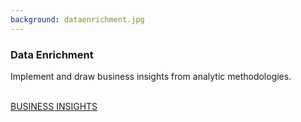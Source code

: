 ```yaml
---
background: dataenrichment.jpg
---
```


### Data Enrichment

Implement and draw business insights from analytic methodologies.
<br />
<br />
<div class="action"><a href='/solutions/data-enrichment-services.html' class="btn btn-lg btn-primary">BUSINESS INSIGHTS</a></div>